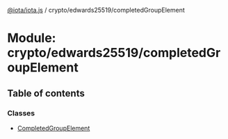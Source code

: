 [@iota/iota.js](../README.md) / crypto/edwards25519/completedGroupElement

# Module: crypto/edwards25519/completedGroupElement

## Table of contents

### Classes

- [CompletedGroupElement](../classes/crypto/edwards25519/completedgroupelement.completedgroupelement.md)
